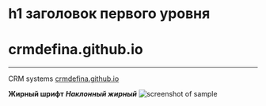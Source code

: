 h1 заголовок первого уровня
=====================
# crmdefina.github.io
---
CRM systems [crmdefina.github.io](https://crmdefina.github.io)

**Жирный шрифт**
***Наклонный жирный***
![screenshot of sample](http://webdesign.ru.net/images/Heydon_min.jpg)
